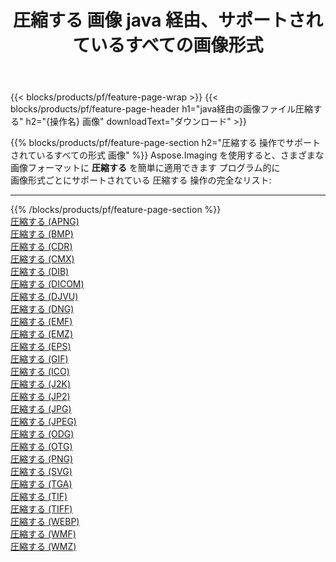 ﻿---
title: 圧縮する 画像 java 経由、サポートされているすべての画像形式 
weight: 3920
url: /ja/java/compress 
lang: ja
langdirlevel: 2
locales: zh-hans,ja,it,ru,de,es,fr,nl,id,lt,pl,pt,vi,tr,ko,zh-hant,ar,hi,th,sv,cs,uk,he
description: Aspose.Imaging を使用すると、java 経由で簡単に 圧縮する イメージを作成できます
---

{{< blocks/products/pf/feature-page-wrap >}}
{{< blocks/products/pf/feature-page-header h1="java経由の画像ファイル圧縮する" h2="{操作名} 画像" downloadText="ダウンロード" >}}


{{% blocks/products/pf/feature-page-section  h2="圧縮する 操作でサポートされているすべての形式 画像" %}}
Aspose.Imaging を使用すると、さまざまな画像フォーマットに **圧縮する** を簡単に適用できます プログラム的に
<br/>
画像形式ごとにサポートされている 圧縮する 操作の完全なリスト:
<hr/>
{{% /blocks/products/pf/feature-page-section %}}
<div class="container-fluid productfamilypage bg-gray">
    <div class="convertypes bg-gray agp-content section">
        <div class="container">
		<div class="row other-converters">
		    <div class='col-md-2 other-converter remove-lp remove-rp'><a href="/imaging/ja/java/compress/apng" >圧縮する (APNG)</a></div><div class='col-md-2 other-converter remove-lp remove-rp'><a href="/imaging/ja/java/compress/bmp" >圧縮する (BMP)</a></div><div class='col-md-2 other-converter remove-lp remove-rp'><a href="/imaging/ja/java/compress/cdr" >圧縮する (CDR)</a></div><div class='col-md-2 other-converter remove-lp remove-rp'><a href="/imaging/ja/java/compress/cmx" >圧縮する (CMX)</a></div><div class='col-md-2 other-converter remove-lp remove-rp'><a href="/imaging/ja/java/compress/dib" >圧縮する (DIB)</a></div><div class='col-md-2 other-converter remove-lp remove-rp'><a href="/imaging/ja/java/compress/dicom" >圧縮する (DICOM)</a></div><div class='col-md-2 other-converter remove-lp remove-rp'><a href="/imaging/ja/java/compress/djvu" >圧縮する (DJVU)</a></div><div class='col-md-2 other-converter remove-lp remove-rp'><a href="/imaging/ja/java/compress/dng" >圧縮する (DNG)</a></div><div class='col-md-2 other-converter remove-lp remove-rp'><a href="/imaging/ja/java/compress/emf" >圧縮する (EMF)</a></div><div class='col-md-2 other-converter remove-lp remove-rp'><a href="/imaging/ja/java/compress/emz" >圧縮する (EMZ)</a></div><div class='col-md-2 other-converter remove-lp remove-rp'><a href="/imaging/ja/java/compress/eps" >圧縮する (EPS)</a></div><div class='col-md-2 other-converter remove-lp remove-rp'><a href="/imaging/ja/java/compress/gif" >圧縮する (GIF)</a></div><div class='col-md-2 other-converter remove-lp remove-rp'><a href="/imaging/ja/java/compress/ico" >圧縮する (ICO)</a></div><div class='col-md-2 other-converter remove-lp remove-rp'><a href="/imaging/ja/java/compress/j2k" >圧縮する (J2K)</a></div><div class='col-md-2 other-converter remove-lp remove-rp'><a href="/imaging/ja/java/compress/jp2" >圧縮する (JP2)</a></div><div class='col-md-2 other-converter remove-lp remove-rp'><a href="/imaging/ja/java/compress/jpg" >圧縮する (JPG)</a></div><div class='col-md-2 other-converter remove-lp remove-rp'><a href="/imaging/ja/java/compress/jpeg" >圧縮する (JPEG)</a></div><div class='col-md-2 other-converter remove-lp remove-rp'><a href="/imaging/ja/java/compress/odg" >圧縮する (ODG)</a></div><div class='col-md-2 other-converter remove-lp remove-rp'><a href="/imaging/ja/java/compress/otg" >圧縮する (OTG)</a></div><div class='col-md-2 other-converter remove-lp remove-rp'><a href="/imaging/ja/java/compress/png" >圧縮する (PNG)</a></div><div class='col-md-2 other-converter remove-lp remove-rp'><a href="/imaging/ja/java/compress/svg" >圧縮する (SVG)</a></div><div class='col-md-2 other-converter remove-lp remove-rp'><a href="/imaging/ja/java/compress/tga" >圧縮する (TGA)</a></div><div class='col-md-2 other-converter remove-lp remove-rp'><a href="/imaging/ja/java/compress/tif" >圧縮する (TIF)</a></div><div class='col-md-2 other-converter remove-lp remove-rp'><a href="/imaging/ja/java/compress/tiff" >圧縮する (TIFF)</a></div><div class='col-md-2 other-converter remove-lp remove-rp'><a href="/imaging/ja/java/compress/webp" >圧縮する (WEBP)</a></div><div class='col-md-2 other-converter remove-lp remove-rp'><a href="/imaging/ja/java/compress/wmf" >圧縮する (WMF)</a></div><div class='col-md-2 other-converter remove-lp remove-rp'><a href="/imaging/ja/java/compress/wmz" >圧縮する (WMZ)</a></div>
                </div>
        </div>
    </div>
</div>
<br/>
